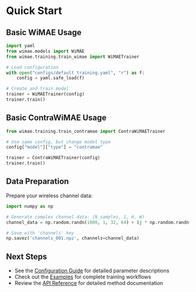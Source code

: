 # Quick Start

## Basic WiMAE Usage

```python
import yaml
from wimae.models import WiMAE
from wimae.training.train_wimae import WiMAETrainer

# Load configuration
with open("configs/default_training.yaml", "r") as f:
    config = yaml.safe_load(f)

# Create and train model
trainer = WiMAETrainer(config)
trainer.train()
```

## Basic ContraWiMAE Usage

```python
from wimae.training.train_contramae import ContraWiMAETrainer

# Use same config, but change model type
config["model"]["type"] = "contramae"

trainer = ContraWiMAETrainer(config)
trainer.train()
```

## Data Preparation

Prepare your wireless channel data:

```python
import numpy as np

# Generate complex channel data: (N_samples, 1, H, W)
channel_data = np.random.randn(1000, 1, 32, 64) + 1j * np.random.randn(1000, 1, 32, 64)

# Save with 'channels' key
np.savez('channels_001.npz', channels=channel_data)
```

## Next Steps

- See the [Configuration Guide](configuration.md) for detailed parameter descriptions
- Check out the [Examples](examples.md) for complete training workflows
- Review the [API Reference](api/models.rst) for detailed method documentation 